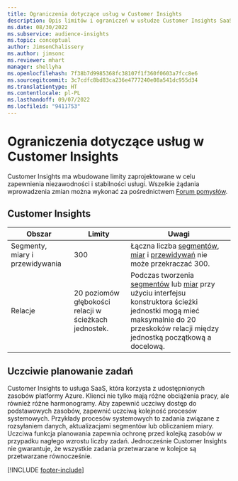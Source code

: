 ```yaml
---
title: Ograniczenia dotyczące usług w Customer Insights
description: Opis limitów i ograniczeń w usłudze Customer Insights SaaS.
ms.date: 08/30/2022
ms.subservice: audience-insights
ms.topic: conceptual
author: JimsonChalissery
ms.author: jimsonc
ms.reviewer: mhart
manager: shellyha
ms.openlocfilehash: 7f38b7d9985368fc38107f1f360f0603a7fcc8e6
ms.sourcegitcommit: 3c7cdfc8bd83ca236e4777240e08a541dc955d34
ms.translationtype: HT
ms.contentlocale: pl-PL
ms.lasthandoff: 09/07/2022
ms.locfileid: "9411753"
---
```

# <a name="service-limits-in-customer-insights"></a>Ograniczenia dotyczące usług w Customer Insights

 Customer Insights ma wbudowane limity zaprojektowane w celu zapewnienia niezawodności i stabilności usługi. Wszelkie żądania wprowadzenia zmian można wykonać za pośrednictwem [Forum pomysłów](https://go.microsoft.com/fwlink/?linkid=2074172).

## <a name="customer-insights"></a>Customer Insights

| Obszar  | Limity  | Uwagi |
|-------------|---------------------------------------------------------------------|---------------------------------------------------------------------|
| Segmenty, miary i przewidywania | 300  | Łączna liczba [segmentów](segments.md), [miar](measures.md) i [przewidywań](predictions-overview.md) nie może przekraczać 300.  |
| Relacje | 20 poziomów głębokości relacji w ścieżkach jednostek. | Podczas tworzenia [segmentów](segments.md) lub [miar](measures.md) przy użyciu interfejsu konstruktora ścieżki jednostki mogą mieć maksymalnie do 20 przeskoków relacji między jednostką początkową a docelową.  |

## <a name="fair-scheduling-of-jobs"></a>Uczciwie planowanie zadań

Customer Insights to usługa SaaS, która korzysta z udostępnionych zasobów platformy Azure. Klienci nie tylko mają różne obciążenia pracy, ale również różne harmonogramy. Aby zapewnić uczciwy dostęp do podstawowych zasobów, zapewnić uczciwą kolejność procesów systemowych. Przykłady procesów systemowych to zadania związane z rozsyłaniem danych, aktualizacjami segmentów lub obliczaniem miary. Uczciwa funkcja planowania zapewnia ochronę przed kolejką zasobów w przypadku nagłego wzrostu liczby zadań. Jednocześnie Customer Insights nie gwarantuje, że wszystkie zadania przetwarzane w kolejce są przetwarzane równocześnie.

[!INCLUDE [footer-include](includes/footer-banner.md)]
